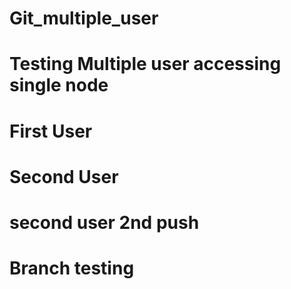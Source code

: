 # Git_multiple_user
# Testing Multiple user accessing single node

# First User

# Second User


# second user 2nd push

# Branch testing
